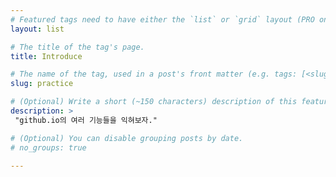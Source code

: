 ```yaml
---
# Featured tags need to have either the `list` or `grid` layout (PRO only).
layout: list

# The title of the tag's page.
title: Introduce

# The name of the tag, used in a post's front matter (e.g. tags: [<slug>]).
slug: practice

# (Optional) Write a short (~150 characters) description of this featured tag.
description: >
 "github.io의 여러 기능들을 익혀보자."

# (Optional) You can disable grouping posts by date.
# no_groups: true

---
```


